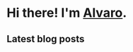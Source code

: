 # Hi there! I'm [Alvaro](https://alvarofrancomartins.com).

## Latest blog posts
<!--- BLOG-POST-LIST:START ---->
<!--- BLOG-POST-LIST:END   ---->